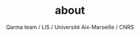 ---
layout: about
title: about
permalink: /
subtitle: Qarma team / LIS / Université Aix-Marseille / CNRS

profile:
  align: right
  image: prof_pic.jpg
  image_circular: false # crops the image to make it circular
  more_info: >
    <p>Ph.D. in Computer Science</p>
    <p>Marseille (FR)</p>

news: false # includes a list of news items
selected_papers: false # includes a list of papers marked as "selected={true}"
social: true # includes social icons at the bottom of the page
---